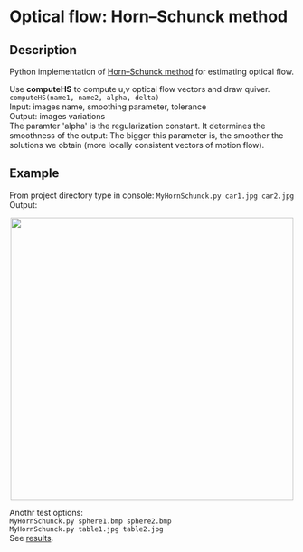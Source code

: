 # Optical flow: Horn–Schunck method

## Description
Python implementation of [Horn–Schunck method](https://en.wikipedia.org/wiki/Horn%E2%80%93Schunck_method) for estimating optical flow. <br />

Use **computeHS** to compute u,v optical flow vectors and draw quiver. <br />
`computeHS(name1, name2, alpha, delta)` <br />
Input: images name, smoothing parameter, tolerance <br />
Output: images variations <br />
The paramter 'alpha' is the regularization constant. It determines the smoothness of the output: The bigger
this parameter is, the smoother the solutions we obtain (more locally consistent vectors of motion flow).


## Example
From project directory type in console: `MyHornSchunck.py car1.jpg car2.jpg` <br />
Output: <br />
<p align="center">
  <img width="500" height="500" src="https://github.com/lmiz100/Otical-flow-Horn-Schunck-method/blob/master/results/car%20res.png?raw=true">
</p>

Anothr test options: <br />
`MyHornSchunck.py sphere1.bmp sphere2.bmp`  <br />
`MyHornSchunck.py table1.jpg table2.jpg` <br />
See [results](https://github.com/lmiz100/Otical-flow-Horn-Schunck-method/tree/master/results).
